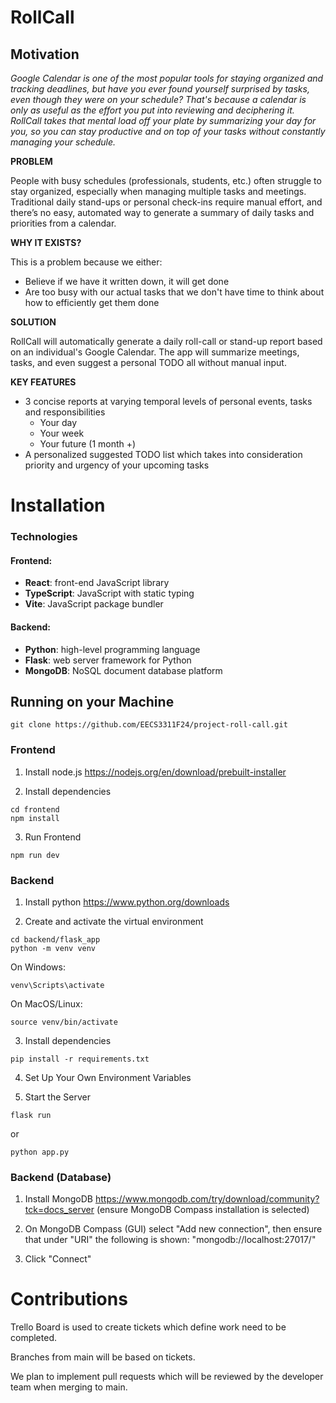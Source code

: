 # **RollCall**

## Motivation

*Google Calendar is one of the most popular tools for staying organized and tracking deadlines, but have you ever found yourself surprised by tasks, even though they were on your schedule? That's because a calendar is only as useful as the effort you put into reviewing and deciphering it. RollCall takes that mental load off your plate by summarizing your day for you, so you can stay productive and on top of your tasks without constantly managing your schedule.*

**PROBLEM**

People with busy schedules (professionals, students, etc.) often struggle to stay organized, especially when managing multiple tasks and meetings. Traditional daily stand-ups or personal check-ins require manual effort, and there’s no easy, automated way to generate a summary of daily tasks and priorities from a calendar.

**WHY IT EXISTS?**

This is a problem because we either:
- Believe if we have it written down, it will get done
- Are too busy with our actual tasks that we don't have time to think about how to efficiently get them done

**SOLUTION**

RollCall will automatically generate a daily roll-call or stand-up report based on an individual's Google Calendar. The app will summarize meetings, tasks, and even suggest a personal TODO all without manual input.

**KEY FEATURES**
- 3 concise reports at varying temporal levels of personal events, tasks and responsibilities
    - Your day
    - Your week
    - Your future (1 month +)
- A personalized suggested TODO list which takes into consideration priority and urgency of your upcoming tasks

# Installation

### Technologies

#### Frontend:
- **React**: front-end JavaScript library
- **TypeScript**: JavaScript with static typing
- **Vite**: JavaScript package bundler

#### Backend:
- **Python**: high-level programming language
- **Flask**: web server framework for Python
- **MongoDB**: NoSQL document database platform

## Running on your Machine

```
git clone https://github.com/EECS3311F24/project-roll-call.git
```

### Frontend

1. Install node.js https://nodejs.org/en/download/prebuilt-installer

2. Install dependencies
```
cd frontend
npm install
```

3. Run Frontend
```
npm run dev
```

### Backend
1. Install python https://www.python.org/downloads

2. Create and activate the virtual environment
```
cd backend/flask_app
python -m venv venv
```

On Windows:
```
venv\Scripts\activate
```

On MacOS/Linux:
```
source venv/bin/activate
```

3. Install dependencies
```
pip install -r requirements.txt
```

4. Set Up Your Own Environment Variables


5. Start the Server
```
flask run
```
or 
```
python app.py
```

### Backend (Database)
1. Install MongoDB https://www.mongodb.com/try/download/community?tck=docs_server (ensure MongoDB Compass installation is selected)

2. On MongoDB Compass (GUI) select "Add new connection", then ensure that under "URI" the following is shown: "mongodb://localhost:27017/" 

3. Click "Connect"


# Contributions

Trello Board is used to create tickets which define work need to be completed.

Branches from main will be based on tickets.

We plan to implement pull requests which will be reviewed by the developer team when merging to main.
